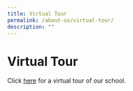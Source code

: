 ```yaml
---
title: Virtual Tour
permalink: /about-us/virtual-tour/
description: ""
---
```


# Virtual Tour

Click <a href="https://roundme.com/tour/758346/view/2391133/" target="_blank">here</a> for a virtual tour of our school.

